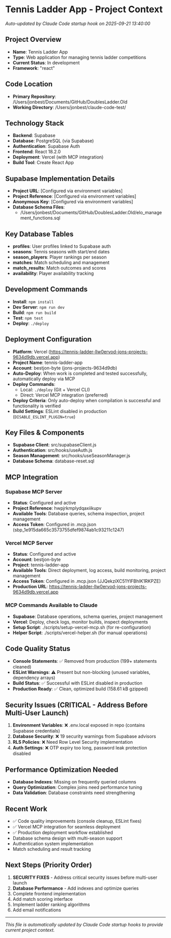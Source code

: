 # Tennis Ladder App - Project Context
*Auto-updated by Claude Code startup hook on 2025-09-21 13:40:00*

## Project Overview
- **Name**: Tennis Ladder App
- **Type**: Web application for managing tennis ladder competitions
- **Current Status**: In development
- **Framework**: "react"

## Code Location
- **Primary Repository**: /Users/jonbest/Documents/GitHub/DoublesLadder.Old
- **Working Directory**: /Users/jonbest/claude-code-test/

## Technology Stack
- **Backend**: Supabase
- **Database**: PostgreSQL (via Supabase)
- **Authentication**: Supabase Auth
- **Frontend**: React 18.2.0
- **Deployment**: Vercel (with MCP integration)
- **Build Tool**: Create React App

## Supabase Implementation Details
- **Project URL**: [Configured via environment variables]
- **Project Reference**: [Configured via environment variables]
- **Anonymous Key**: [Configured via environment variables]
- **Database Schema Files**: 
  - /Users/jonbest/Documents/GitHub/DoublesLadder.Old/elo_management_functions.sql

## Key Database Tables
- **profiles**: User profiles linked to Supabase auth
- **seasons**: Tennis seasons with start/end dates  
- **season_players**: Player rankings per season
- **matches**: Match scheduling and management
- **match_results**: Match outcomes and scores
- **availability**: Player availability tracking

## Development Commands
- **Install**: `npm install`
- **Dev Server**: `npm run dev`
- **Build**: `npm run build`
- **Test**: `npm test`
- **Deploy**: `./deploy`

## Deployment Configuration
- **Platform**: Vercel (https://tennis-ladder-llw0ervod-jons-projects-9634d9db.vercel.app)
- **Project Name**: tennis-ladder-app
- **Account**: bestjon-byte (jons-projects-9634d9db)
- **Auto-Deploy**: When work is completed and tested successfully, automatically deploy via MCP
- **Deploy Commands**:
  - Local: `./deploy` (Git + Vercel CLI)
  - Direct: Vercel MCP integration (preferred)
- **Deploy Criteria**: Only auto-deploy when compilation is successful and functionality is verified
- **Build Settings**: ESLint disabled in production (`DISABLE_ESLINT_PLUGIN=true`)

## Key Files & Components
- **Supabase Client**: src/supabaseClient.js
- **Authentication**: src/hooks/useAuth.js
- **Season Management**: src/hooks/useSeasonManager.js
- **Database Schema**: database-reset.sql

## MCP Integration
### Supabase MCP Server
- **Status**: Configured and active
- **Project Reference**: hwpjrkmplydqaxiikupv
- **Available Tools**: Database queries, schema inspection, project management
- **Access Token**: Configured in .mcp.json (sbp_1e915da665c3573755dfef9874ab1c93211c1247)

### Vercel MCP Server
- **Status**: Configured and active
- **Account**: bestjon-byte
- **Project**: tennis-ladder-app
- **Available Tools**: Direct deployment, log access, build monitoring, project management
- **Access Token**: Configured in .mcp.json (JJQekziXC51YlFBhIK1RKPZE)
- **Production URL**: https://tennis-ladder-llw0ervod-jons-projects-9634d9db.vercel.app

### MCP Commands Available to Claude
- **Supabase**: Database operations, schema queries, project management
- **Vercel**: Deploy, check logs, monitor builds, inspect deployments
- **Setup Script**: ./scripts/setup-vercel-mcp.sh (for re-configuration)
- **Helper Script**: ./scripts/vercel-helper.sh (for manual operations)

## Code Quality Status
- **Console Statements**: ✅ Removed from production (199+ statements cleaned)
- **ESLint Warnings**: ⚠️ Present but non-blocking (unused variables, dependency arrays)
- **Build Status**: ✅ Successful with ESLint disabled in production
- **Production Ready**: ✅ Clean, optimized build (158.61 kB gzipped)

## Security Issues (CRITICAL - Address Before Multi-User Launch)
1. **Environment Variables**: ❌ .env.local exposed in repo (contains Supabase credentials)
2. **Database Security**: ❌ 19 security warnings from Supabase advisors
3. **RLS Policies**: ❌ Need Row Level Security implementation
4. **Auth Settings**: ❌ OTP expiry too long, password leak protection disabled

## Performance Optimization Needed
- **Database Indexes**: Missing on frequently queried columns
- **Query Optimization**: Complex joins need performance tuning
- **Data Validation**: Database constraints need strengthening

## Recent Work
- ✅ Code quality improvements (console cleanup, ESLint fixes)
- ✅ Vercel MCP integration for seamless deployment
- ✅ Production deployment workflow established
- Database schema design with multi-season support
- Authentication system implementation
- Match scheduling and result tracking

## Next Steps (Priority Order)
1. **SECURITY FIXES** - Address critical security issues before multi-user launch
2. **Database Performance** - Add indexes and optimize queries
3. Complete frontend implementation
4. Add match scoring interface
5. Implement ladder ranking algorithms
6. Add email notifications

---
*This file is automatically updated by Claude Code startup hooks to provide current project context.*
